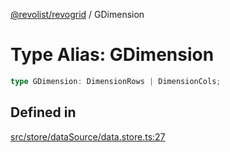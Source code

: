 [@revolist/revogrid](README.md) / GDimension

# Type Alias: GDimension

```ts
type GDimension: DimensionRows | DimensionCols;
```

## Defined in

[src/store/dataSource/data.store.ts:27](https://github.com/revolist/revogrid/blob/db3bbd7b3dfb60c01decc2efa78ae175ced1baa0/src/store/dataSource/data.store.ts#L27)
